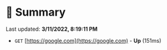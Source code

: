 # 📖 Summary
Last updated: **3/11/2022, 8:19:11 PM**

- `GET` [https://google.com](https://google.com) - **Up** (151ms)
